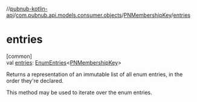 //[pubnub-kotlin-api](../../../index.md)/[com.pubnub.api.models.consumer.objects](../index.md)/[PNMembershipKey](index.md)/[entries](entries.md)

# entries

[common]\
val [entries](entries.md): [EnumEntries](https://kotlinlang.org/api/latest/jvm/stdlib/kotlin-stdlib/kotlin.enums/-enum-entries/index.html)&lt;[PNMembershipKey](index.md)&gt;

Returns a representation of an immutable list of all enum entries, in the order they're declared.

This method may be used to iterate over the enum entries.
